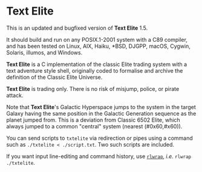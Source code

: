 # Text Elite

This is an updated and bugfixed version of **Text Elite** 1.5.

It should build and run on any POSIX.1-2001 system with a
C89 compiler, and has been tested on Linux, AIX, Haiku,
\*BSD, DJGPP, macOS, Cygwin, Solaris, illumos, and Windows.

**Text Elite** is a C implementation of the classic Elite
trading system with a text adventure style shell, originally
coded to formalise and archive the definition of the Classic
Elite Universe.

**Text Elite** is trading only. There is no risk of misjump,
police, or pirate attack.

Note that **Text Elite**'s Galactic Hyperspace jumps to the
system in the target Galaxy having the same position in the
Galactic Generation sequence as the planet jumped from.
This is a deviation from Classic 6502 Elite, which always
jumped to a common "central" system (nearest (#0x60,#x60)).

You can send scripts to `txtelite` via redirection or pipes
using a command such as `./txtelite < ./script.txt`. Two such
scripts are included.

If you want input line-editing and command history, use
[`rlwrap`](https://github.com/hanslub42/rlwrap), *i.e.*
`rlwrap ./txtelite`.
